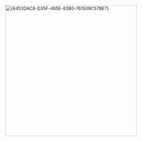 <img width="422" alt="{6453DAC8-D35F-465E-83B0-761509C57BE7}" src="https://github.com/user-attachments/assets/251a7c66-8e80-4b85-80fb-28872a7ca46b">
